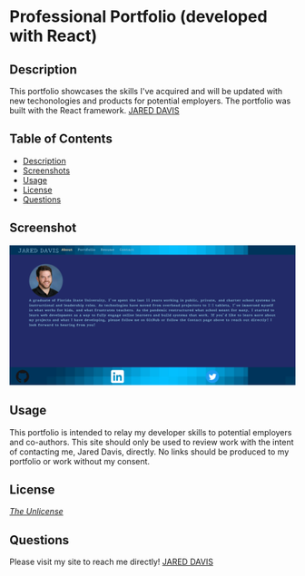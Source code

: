 # Professional Portfolio (developed with React)

## Description
This portfolio showcases the skills I've acquired and will be updated with new techonologies and products for potential employers. The portfolio was built with the React framework.
[JARED DAVIS](https://jadavis30.github.io/react-portfolio/)

## Table of Contents
- [Description](#description)
- [Screenshots](#screenshots)
- [Usage](#usage)
- [License](#license)
- [Questions](#questions)

## Screenshot
![alt text](/src/assets/homepage.png)

## Usage
This portfolio is intended to relay my developer skills to potential employers and co-authors. This site should only be used to review work with the intent of contacting me, Jared Davis, directly. No links should be produced to my portfolio or work without my consent.

## License
*[The Unlicense](https://unlicense.org/)* 

## Questions
Please visit my site to reach me directly!
[JARED DAVIS](https://jadavis30.github.io/react-portfolio/)